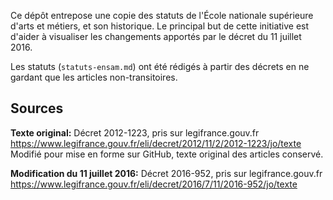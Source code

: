 Ce dépôt entrepose une copie des statuts de l'École nationale supérieure d'arts et métiers, et son historique. Le principal but de cette initiative est d'aider à visualiser les changements apportés par le décret du 11 juillet 2016.

Les statuts (`statuts-ensam.md`) ont été rédigés à partir des décrets en ne gardant que les articles non-transitoires.

## Sources

**Texte original:** Décret 2012-1223, pris sur legifrance.gouv.fr
https://www.legifrance.gouv.fr/eli/decret/2012/11/2/2012-1223/jo/texte
Modifié pour mise en forme sur GitHub, texte original des articles conservé.

**Modification du 11 juillet 2016:** Décret 2016-952, pris sur legifrance.gouv.fr
https://www.legifrance.gouv.fr/eli/decret/2016/7/11/2016-952/jo/texte
